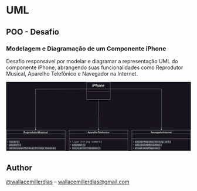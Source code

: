 
# UML

## POO - Desafio

### Modelagem e Diagramação de um Componente iPhone

Desafio responsável por modelar e diagramar a representação UML do componente iPhone, abrangendo suas funcionalidades como Reprodutor Musical, Aparelho Telefônico e Navegador na Internet.

[![Uml](desafio_poo.drawio.png)]()

## Author

[@wallacemillerdias](https://www.linkedin.com/in/wallacemillerdias/) – wallacemillerdias@gmail.com

